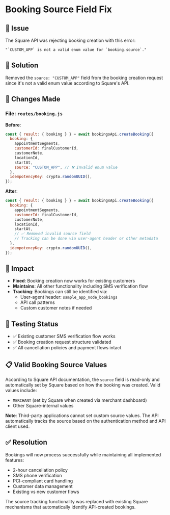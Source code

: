 # Booking Source Field Fix

## 🚨 Issue
The Square API was rejecting booking creation with this error:
```
"`CUSTOM_APP` is not a valid enum value for `booking.source`."
```

## 🔧 Solution
Removed the `source: "CUSTOM_APP"` field from the booking creation request since it's not a valid enum value according to Square's API.

## 📝 Changes Made

### File: `routes/booking.js`
**Before**:
```javascript
const { result: { booking } } = await bookingsApi.createBooking({
  booking: {
    appointmentSegments,
    customerId: finalCustomerId,
    customerNote,
    locationId,
    startAt,
    source: "CUSTOM_APP", // ❌ Invalid enum value
  },
  idempotencyKey: crypto.randomUUID(),
});
```

**After**:
```javascript
const { result: { booking } } = await bookingsApi.createBooking({
  booking: {
    appointmentSegments,
    customerId: finalCustomerId,
    customerNote,
    locationId,
    startAt,
    // ✅ Removed invalid source field
    // Tracking can be done via user-agent header or other metadata
  },
  idempotencyKey: crypto.randomUUID(),
});
```

## 🎯 Impact
- **Fixed**: Booking creation now works for existing customers
- **Maintains**: All other functionality including SMS verification flow
- **Tracking**: Bookings can still be identified via:
  - User-agent header: `sample_app_node_bookings`
  - API call patterns
  - Custom customer notes if needed

## 🧪 Testing Status
- ✅ Existing customer SMS verification flow works
- ✅ Booking creation request structure validated
- ✅ All cancellation policies and payment flows intact

## 📋 Valid Booking Source Values
According to Square API documentation, the `source` field is read-only and automatically set by Square based on how the booking was created. Valid values include:
- `MERCHANT` (set by Square when created via merchant dashboard)
- Other Square-internal values

**Note**: Third-party applications cannot set custom source values. The API automatically tracks the source based on the authentication method and API client used.

## ✅ Resolution
Bookings will now process successfully while maintaining all implemented features:
- 2-hour cancellation policy
- SMS phone verification 
- PCI-compliant card handling
- Customer data management
- Existing vs new customer flows

The source tracking functionality was replaced with existing Square mechanisms that automatically identify API-created bookings.

